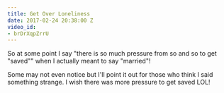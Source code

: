 ```yaml
---
title: Get Over Loneliness
date: 2017-02-24 20:38:00 Z
video_id:
- brDrXqpZrrU
---
```


So at some point I say "there is so much pressure from so and so to get "saved"" when I actually meant to say "married"!

Some may not even notice but I'll point it out for those who think I said something strange. I wish there was more pressure to get saved LOL!